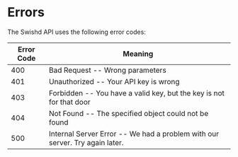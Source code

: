 # Errors

The Swishd API uses the following error codes:


Error Code | Meaning
---------- | -------
400 | Bad Request -- Wrong parameters
401 | Unauthorized -- Your API key is wrong
403 | Forbidden -- You have a valid key, but the key is not for that door
404 | Not Found -- The specified object could not be found
500 | Internal Server Error -- We had a problem with our server. Try again later.
